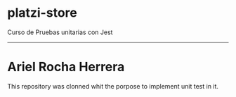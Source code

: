 # platzi-store
Curso de Pruebas unitarias con Jest
_______________________________________

# Ariel Rocha Herrera
This repository was clonned whit the porpose to implement unit test in it.
